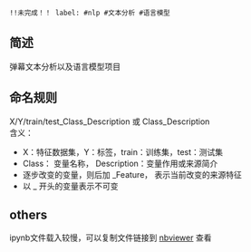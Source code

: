 ```
!!未完成！！ label: #nlp #文本分析 #语言模型 
```
## 简述
弹幕文本分析以及语言模型项目

## 命名规则
X/Y/train/test_Class_Description 或 Class_Description   
含义：     
- X：特征数据集，Y：标签，train：训练集，test：测试集
- Class： 变量名称， Description：变量作用或来源简介
- 逐步改变的变量，则后加 _Feature， 表示当前改变的来源特征
- 以 _ 开头的变量表示不可变

## others
ipynb文件载入较慢，可以复制文件链接到 [nbviewer](https://nbviewer.jupyter.org/) 查看